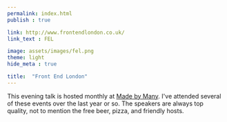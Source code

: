 ```yaml
---
permalink: index.html
publish : true

link: http://www.frontendlondon.co.uk/
link_text : FEL

image: assets/images/fel.png
theme: light
hide_meta : true

title:  "Front End London"
---
```


This evening talk is hosted monthly at <a href="http://madebymany.com/" target="_blank">Made by Many</a>. I've attended several of these events over the last year or so. The speakers are always top quality, not to mention the free beer, pizza, and friendly hosts.
